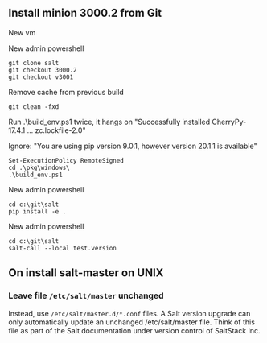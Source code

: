 
## Install minion 3000.2 from Git

New vm

New admin powershell

    git clone salt
    git checkout 3000.2
    git checkout v3001
    
Remove cache from previous build
    
    git clean -fxd

Run .\build_env.ps1 twice, it hangs on "Successfully installed CherryPy-17.4.1 ... zc.lockfile-2.0"

Ignore: "You are using pip version 9.0.1, however version 20.1.1 is available"

    Set-ExecutionPolicy RemoteSigned
    cd .\pkg\windows\
    .\build_env.ps1

New admin powershell

    cd c:\git\salt
    pip install -e .
    

New admin powershell

    cd c:\git\salt
    salt-call --local test.version

## On install salt-master on UNIX 

### Leave file `/etc/salt/master` unchanged

Instead, use `/etc/salt/master.d/*.conf` files. A Salt version upgrade can only automatically update an unchanged /etc/salt/master file. Think of this file as part of the Salt documentation under version control of SaltStack Inc.

